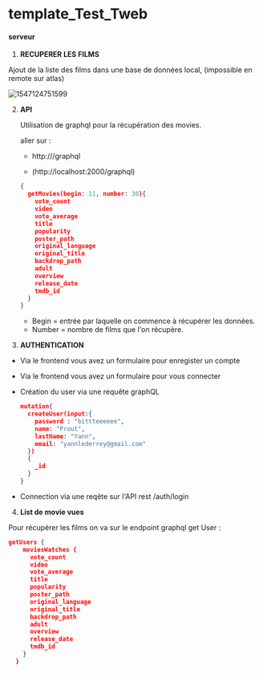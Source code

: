 # template_Test_Tweb

#### serveur



1. **RECUPERER LES FILMS**



  Ajout de la liste des films dans une base de données local, (impossible en remote sur atlas)

![1547124751599](/home/zutt/Documents/sync/Heig/TWEB/tweb_social_network/img_readme/1547124751599.png)



2. **API**

   Utilisation de graphql pour la récupération des movies.

   aller sur : 

   - http://<monURl>/graphql

   - (http://localhost:2000/graphql)

   ```json
   {
     getMovies(begin: 11, number: 30){
       vote_count
       video
       vote_average
       title
       popularity
       poster_path
       original_language
       original_title
       backdrop_path
       adult
       overview
       release_date
       tmdb_id
     }
   }
   ```

   - Begin = entrée par laquelle on commence à récupérer les données.
   - Number = nombre de films que l'on récupère.

3. **AUTHENTICATION**

- Via le frontend vous avez un formulaire pour enregister un compte
- Via le frontend vous avez un formulaire pour vous connecter



- Création du user via une requête graphQL

  ```json
  mutation{
    createUser(input:{
      password : "bittteeeeee",
      name: "Prout",
      lastName: "Yann",
      email: "yannlederrey@gmail.com"
    })
    {
      _id
    }
  }
  ```


- Connection via une reqête sur l'API rest /auth/login



4. **List de movie vues**



Pour récupérer les films on va sur le endpoint graphql get User : 

```json
getUsers {
    moviesWatches {
      vote_count
      video
      vote_average
      title
      popularity
      poster_path
      original_language
      original_title
      backdrop_path
      adult
      overview
      release_date
      tmdb_id
    }
  }
```

